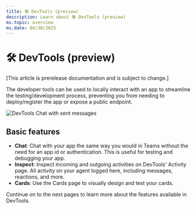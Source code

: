 ```yaml
---
title: 🛠️ DevTools (preview)
description: Learn about 🛠️ DevTools (preview)
ms.topic: overview
ms.date: 04/30/2025
---
```


# 🛠️ DevTools (preview)

[This article is prerelease documentation and is subject to change.]

The developer tools can be used to locally interact with an app to streamline the testing/development process,
preventing you from needing to deploy/register the app or expose a public endpoint.

![DevTools Chat with sent messages](~/assets/screenshots/devtools-echo-chat.png)

## Basic features

- **Chat**: Chat with your app the same way you would in Teams without the need for an app id or authentication. This is useful for testing and debugging your app.
- **Inspect**: Inspect incoming and outgoing activities on DevTools' Activity page. All activity on your agent logged here, including messages, reactions, and more.
- **Cards**: Use the Cards page to visually design and test your cards.

Continue on to the next pages to learn more about the features available in DevTools.